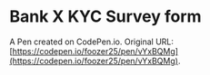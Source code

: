 # Bank X KYC Survey form

A Pen created on CodePen.io. Original URL: [https://codepen.io/foozer25/pen/vYxBQMg](https://codepen.io/foozer25/pen/vYxBQMg).

